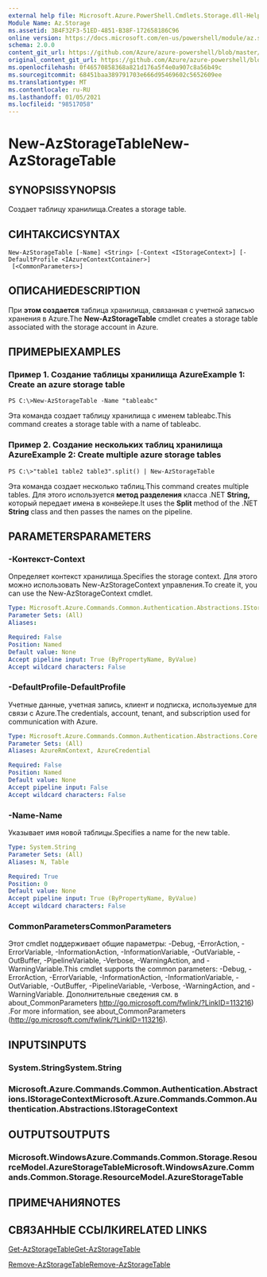 ```yaml
---
external help file: Microsoft.Azure.PowerShell.Cmdlets.Storage.dll-Help.xml
Module Name: Az.Storage
ms.assetid: 3B4F32F3-51ED-4851-B38F-172658186C96
online version: https://docs.microsoft.com/en-us/powershell/module/az.storage/new-azstoragetable
schema: 2.0.0
content_git_url: https://github.com/Azure/azure-powershell/blob/master/src/Storage/Storage.Management/help/New-AzStorageTable.md
original_content_git_url: https://github.com/Azure/azure-powershell/blob/master/src/Storage/Storage.Management/help/New-AzStorageTable.md
ms.openlocfilehash: 0f46570858368a821d176a5f4e0a907c8a56b49c
ms.sourcegitcommit: 68451baa389791703e666d95469602c5652609ee
ms.translationtype: MT
ms.contentlocale: ru-RU
ms.lasthandoff: 01/05/2021
ms.locfileid: "98517058"
---
```

# <span data-ttu-id="9fa18-101">New-AzStorageTable</span><span class="sxs-lookup"><span data-stu-id="9fa18-101">New-AzStorageTable</span></span>

## <span data-ttu-id="9fa18-102">SYNOPSIS</span><span class="sxs-lookup"><span data-stu-id="9fa18-102">SYNOPSIS</span></span>
<span data-ttu-id="9fa18-103">Создает таблицу хранилища.</span><span class="sxs-lookup"><span data-stu-id="9fa18-103">Creates a storage table.</span></span>

## <span data-ttu-id="9fa18-104">СИНТАКСИС</span><span class="sxs-lookup"><span data-stu-id="9fa18-104">SYNTAX</span></span>

```
New-AzStorageTable [-Name] <String> [-Context <IStorageContext>] [-DefaultProfile <IAzureContextContainer>]
 [<CommonParameters>]
```

## <span data-ttu-id="9fa18-105">ОПИСАНИЕ</span><span class="sxs-lookup"><span data-stu-id="9fa18-105">DESCRIPTION</span></span>
<span data-ttu-id="9fa18-106">При **этом создается** таблица хранилища, связанная с учетной записью хранения в Azure.</span><span class="sxs-lookup"><span data-stu-id="9fa18-106">The **New-AzStorageTable** cmdlet creates a storage table associated with the storage account in Azure.</span></span>

## <span data-ttu-id="9fa18-107">ПРИМЕРЫ</span><span class="sxs-lookup"><span data-stu-id="9fa18-107">EXAMPLES</span></span>

### <span data-ttu-id="9fa18-108">Пример 1. Создание таблицы хранилища Azure</span><span class="sxs-lookup"><span data-stu-id="9fa18-108">Example 1: Create an azure storage table</span></span>
```
PS C:\>New-AzStorageTable -Name "tableabc"
```

<span data-ttu-id="9fa18-109">Эта команда создает таблицу хранилища с именем tableabc.</span><span class="sxs-lookup"><span data-stu-id="9fa18-109">This command creates a storage table with a name of tableabc.</span></span>

### <span data-ttu-id="9fa18-110">Пример 2. Создание нескольких таблиц хранилища Azure</span><span class="sxs-lookup"><span data-stu-id="9fa18-110">Example 2: Create multiple azure storage tables</span></span>
```
PS C:\>"table1 table2 table3".split() | New-AzStorageTable
```

<span data-ttu-id="9fa18-111">Эта команда создает несколько таблиц.</span><span class="sxs-lookup"><span data-stu-id="9fa18-111">This command creates multiple tables.</span></span>
<span data-ttu-id="9fa18-112">Для этого используется **метод разделения** класса .NET **String,** который передает имена в конвейере.</span><span class="sxs-lookup"><span data-stu-id="9fa18-112">It uses the **Split** method of the .NET **String** class and then passes the names on the pipeline.</span></span>

## <span data-ttu-id="9fa18-113">PARAMETERS</span><span class="sxs-lookup"><span data-stu-id="9fa18-113">PARAMETERS</span></span>

### <span data-ttu-id="9fa18-114">-Контекст</span><span class="sxs-lookup"><span data-stu-id="9fa18-114">-Context</span></span>
<span data-ttu-id="9fa18-115">Определяет контекст хранилища.</span><span class="sxs-lookup"><span data-stu-id="9fa18-115">Specifies the storage context.</span></span>
<span data-ttu-id="9fa18-116">Для этого можно использовать New-AzStorageContext управления.</span><span class="sxs-lookup"><span data-stu-id="9fa18-116">To create it, you can use the New-AzStorageContext cmdlet.</span></span>

```yaml
Type: Microsoft.Azure.Commands.Common.Authentication.Abstractions.IStorageContext
Parameter Sets: (All)
Aliases:

Required: False
Position: Named
Default value: None
Accept pipeline input: True (ByPropertyName, ByValue)
Accept wildcard characters: False
```

### <span data-ttu-id="9fa18-117">-DefaultProfile</span><span class="sxs-lookup"><span data-stu-id="9fa18-117">-DefaultProfile</span></span>
<span data-ttu-id="9fa18-118">Учетные данные, учетная запись, клиент и подписка, используемые для связи с Azure.</span><span class="sxs-lookup"><span data-stu-id="9fa18-118">The credentials, account, tenant, and subscription used for communication with Azure.</span></span>

```yaml
Type: Microsoft.Azure.Commands.Common.Authentication.Abstractions.Core.IAzureContextContainer
Parameter Sets: (All)
Aliases: AzureRmContext, AzureCredential

Required: False
Position: Named
Default value: None
Accept pipeline input: False
Accept wildcard characters: False
```

### <span data-ttu-id="9fa18-119">-Name</span><span class="sxs-lookup"><span data-stu-id="9fa18-119">-Name</span></span>
<span data-ttu-id="9fa18-120">Указывает имя новой таблицы.</span><span class="sxs-lookup"><span data-stu-id="9fa18-120">Specifies a name for the new table.</span></span>

```yaml
Type: System.String
Parameter Sets: (All)
Aliases: N, Table

Required: True
Position: 0
Default value: None
Accept pipeline input: True (ByPropertyName, ByValue)
Accept wildcard characters: False
```

### <span data-ttu-id="9fa18-121">CommonParameters</span><span class="sxs-lookup"><span data-stu-id="9fa18-121">CommonParameters</span></span>
<span data-ttu-id="9fa18-122">Этот cmdlet поддерживает общие параметры: -Debug, -ErrorAction, -ErrorVariable, -InformationAction, -InformationVariable, -OutVariable, -OutBuffer, -PipelineVariable, -Verbose, -WarningAction, and -WarningVariable.</span><span class="sxs-lookup"><span data-stu-id="9fa18-122">This cmdlet supports the common parameters: -Debug, -ErrorAction, -ErrorVariable, -InformationAction, -InformationVariable, -OutVariable, -OutBuffer, -PipelineVariable, -Verbose, -WarningAction, and -WarningVariable.</span></span> <span data-ttu-id="9fa18-123">Дополнительные сведения см. в about_CommonParameters http://go.microsoft.com/fwlink/?LinkID=113216) .</span><span class="sxs-lookup"><span data-stu-id="9fa18-123">For more information, see about_CommonParameters (http://go.microsoft.com/fwlink/?LinkID=113216).</span></span>

## <span data-ttu-id="9fa18-124">INPUTS</span><span class="sxs-lookup"><span data-stu-id="9fa18-124">INPUTS</span></span>

### <span data-ttu-id="9fa18-125">System.String</span><span class="sxs-lookup"><span data-stu-id="9fa18-125">System.String</span></span>

### <span data-ttu-id="9fa18-126">Microsoft.Azure.Commands.Common.Authentication.Abstractions.IStorageContext</span><span class="sxs-lookup"><span data-stu-id="9fa18-126">Microsoft.Azure.Commands.Common.Authentication.Abstractions.IStorageContext</span></span>

## <span data-ttu-id="9fa18-127">OUTPUTS</span><span class="sxs-lookup"><span data-stu-id="9fa18-127">OUTPUTS</span></span>

### <span data-ttu-id="9fa18-128">Microsoft.WindowsAzure.Commands.Common.Storage.ResourceModel.AzureStorageTable</span><span class="sxs-lookup"><span data-stu-id="9fa18-128">Microsoft.WindowsAzure.Commands.Common.Storage.ResourceModel.AzureStorageTable</span></span>

## <span data-ttu-id="9fa18-129">ПРИМЕЧАНИЯ</span><span class="sxs-lookup"><span data-stu-id="9fa18-129">NOTES</span></span>

## <span data-ttu-id="9fa18-130">СВЯЗАННЫЕ ССЫЛКИ</span><span class="sxs-lookup"><span data-stu-id="9fa18-130">RELATED LINKS</span></span>

[<span data-ttu-id="9fa18-131">Get-AzStorageTable</span><span class="sxs-lookup"><span data-stu-id="9fa18-131">Get-AzStorageTable</span></span>](./Get-AzStorageTable.md)

[<span data-ttu-id="9fa18-132">Remove-AzStorageTable</span><span class="sxs-lookup"><span data-stu-id="9fa18-132">Remove-AzStorageTable</span></span>](./Remove-AzStorageTable.md)


